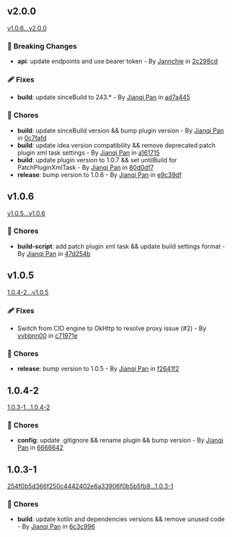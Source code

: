 ## v2.0.0

[v1.0.6...v2.0.0](https://github.com/Jannchie/codetime-jetbrains/compare/v1.0.6...v2.0.0)

### :rocket: Breaking Changes

- **api**: update endpoints and use bearer token - By [Jannchie](mailto:jannchie@gmail.com) in [2c298cd](https://github.com/Jannchie/codetime-jetbrains/commit/2c298cd)

### :adhesive_bandage: Fixes

- **build**: update sinceBuild to 243.* - By [Jianqi Pan](mailto:jannchie@gmail.com) in [ad7a445](https://github.com/Jannchie/codetime-jetbrains/commit/ad7a445)

### :wrench: Chores

- **build**: update sinceBuild version && bump plugin version - By [Jianqi Pan](mailto:jannchie@gmail.com) in [0c7fafd](https://github.com/Jannchie/codetime-jetbrains/commit/0c7fafd)
- **build**: update idea version compatibility && remove deprecated patch plugin xml task settings - By [Jianqi Pan](mailto:jannchie@gmail.com) in [a161715](https://github.com/Jannchie/codetime-jetbrains/commit/a161715)
- **build**: update plugin version to 1.0.7 && set untilBuild for PatchPluginXmlTask - By [Jianqi Pan](mailto:jannchie@gmail.com) in [80d0df7](https://github.com/Jannchie/codetime-jetbrains/commit/80d0df7)
- **release**: bump version to 1.0.6 - By [Jianqi Pan](mailto:jannchie@gmail.com) in [e9c39df](https://github.com/Jannchie/codetime-jetbrains/commit/e9c39df)

## v1.0.6

[v1.0.5...v1.0.6](https://github.com/Jannchie/codetime-jetbrains/compare/v1.0.5...v1.0.6)

### :wrench: Chores

- **build-script**: add patch plugin xml task && update build settings format - By [Jianqi Pan](mailto:jannchie@gmail.com) in [47d254b](https://github.com/Jannchie/codetime-jetbrains/commit/47d254b)

## v1.0.5

[1.0.4-2...v1.0.5](https://github.com/Jannchie/codetime-jetbrains/compare/1.0.4-2...v1.0.5)

### :adhesive_bandage: Fixes

- Switch from CIO engine to OkHttp to resolve proxy issue (#2) - By [vvbbnn00](mailto:vvbbnn00@foxmail.com) in [c71971e](https://github.com/Jannchie/codetime-jetbrains/commit/c71971e)

### :wrench: Chores

- **release**: bump version to 1.0.5 - By [Jianqi Pan](mailto:jannchie@gmail.com) in [f2641f2](https://github.com/Jannchie/codetime-jetbrains/commit/f2641f2)

## 1.0.4-2

[1.0.3-1...1.0.4-2](https://github.com/Jannchie/codetime-jetbrains/compare/1.0.3-1...1.0.4-2)

### :wrench: Chores

- **config**: update .gitignore && rename plugin && bump version - By [Jianqi Pan](mailto:jannchie@gmail.com) in [6666642](https://github.com/Jannchie/codetime-jetbrains/commit/6666642)

## 1.0.3-1

[254f0b5d366f250c4442402e6a33906f0b5b5fb9...1.0.3-1](https://github.com/Jannchie/codetime-jetbrains/compare/254f0b5d366f250c4442402e6a33906f0b5b5fb9...1.0.3-1)

### :wrench: Chores

- **build**: update kotlin and dependencies versions && remove unused code - By [Jianqi Pan](mailto:jannchie@gmail.com) in [6c3c996](https://github.com/Jannchie/codetime-jetbrains/commit/6c3c996)
